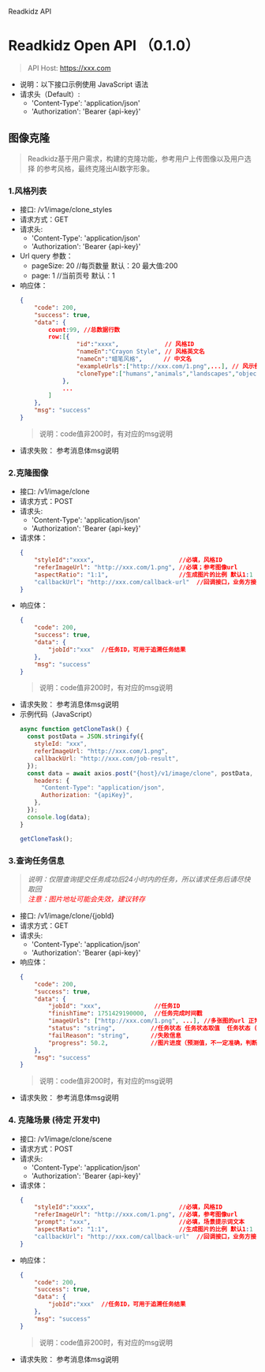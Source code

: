 Readkidz API

# Readkidz Open API （0.1.0）

> API Host: https://xxx.com
- 说明：以下接口示例使用 JavaScript 语法
- 请求头（Default）:
    - 'Content-Type': 'application/json'
    - 'Authorization': 'Bearer {api-key}'


## 图像克隆

> Readkidz基于用户需求，构建的克隆功能，参考用户上传图像以及用户选择   的参考风格，最终克隆出AI数字形象。

### 1.风格列表
- 接口: /v1/image/clone_styles
- 请求方式：GET
- 请求头:
    - 'Content-Type': 'application/json'
    - 'Authorization': 'Bearer {api-key}'
- Url query 参数：
    - pageSize: 20  //每页数量  默认：20  最大值:200
    - page: 1  //当前页号  默认：1
- 响应体：
    ```json
    {
    	"code": 200,
    	"success": true,
    	"data": {
    	    count:99, //总数据行数
    	    row:[{
                    "id":"xxxx",             // 风格ID
                    "nameEn":"Crayon Style", // 风格英文名
                    "nameCn":"蜡笔风格",      // 中文名
        	        "exampleUrls":["http://xxx.com/1.png",...], // 风示例图（一张或多张）
        	        "cloneType":["humans","animals","landscapes","objects"] // 支持克隆的目标对象类型：humans:人类,animals:动物,landscapes:风景,objects:物品
        	    },
        	    ...
        	]
    	},
    	"msg": "success"
    }
    ```
    >  说明：code值非200时，有对应的msg说明
- 请求失败： 参考消息体msg说明

### 2.克隆图像
- 接口: /v1/image/clone
- 请求方式：POST
- 请求头:
    - 'Content-Type': 'application/json'
    - 'Authorization': 'Bearer {api-key}'
- 请求体：
    ```json
    {
        "styleId":"xxxx",                        //必填，风格ID 
    	"referImageUrl": "http://xxx.com/1.png", //必填；参考图像url
    	"aspectRatio": "1:1",                    //生成图片的比例 默认1:1  取值[1:1,2:1,4:3,16:9]
    	"callbackUrl": "http://xxx.com/callback-url"  //回调接口，业务方接收任务完成数据（也可以通过查询任务信息接口获取结果），
    }
    ```
- 响应体：
    ```json
    {
    	"code": 200,
    	"success": true,
    	"data": {
    	    "jobId":"xxx"  //任务ID，可用于追溯任务结果
    	},
    	"msg": "success"
    }
    ```
    > 说明：code值非200时，有对应的msg说明
- 请求失败： 参考消息体msg说明
- 示例代码（JavaScript）
    ```javascript
    async function getCloneTask() {
      const postData = JSON.stringify({
        styleId: "xxx",
        referImageUrl: "http://xxx.com/1.png",
        callbackUrl: "http://xxx.com/job-result",
      });
      const data = await axios.post("{host}/v1/image/clone", postData, {
        headers: {
          "Content-Type": "application/json",
          Authorization: "{apiKey}",
        },
      });
      console.log(data);
    }
    
    getCloneTask();
    ```

### 3.查询任务信息  

>*说明：仅限查询提交任务成功后24小时内的任务，所以请求任务后请尽快取回*<br /> <span style="color:red;">*注意：图片地址可能会失效，建议转存*</span>

- 接口: /v1/image/clone/{jobId}
- 请求方式：GET
- 请求头:
    - 'Content-Type': 'application/json'
    - 'Authorization': 'Bearer {api-key}'
- 响应体：
    ```json
    {
    	"code": 200,
    	"success": true,
    	"data": {
    		"jobId": "xxx",               //任务ID
    		"finishTime": 1751429190000,  //任务完成时间戳
    		"imageUrls": ["http://xxx.com/1.png", ...], //多张图的url 正常为4张图，**注意：图片地址可能会失效，建议转存**
    		"status": "string",          //任务状态 任务状态取值  任务状态 ( CREATED：创建,SUBMITTED：任务提交,PREPARING 准备中, IN_PROGRESS：进行中, SUCCESS：完成, FAILURE：失败 ) 
    		"failReason": "string",      //失败信息
    		"progress": 50.2,            //图片进度（预测值，不一定准确，判断完成用任务状态值）
    	},
    	"msg": "success"
    }
    ```
    >  说明：code值非200时，有对应的msg说明
- 请求失败： 参考消息体msg说明

### 4. 克隆场景 (待定 开发中)
- 接口: /v1/image/clone/scene
- 请求方式：POST
- 请求头:
    - 'Content-Type': 'application/json'
    - 'Authorization': 'Bearer {api-key}'
- 请求体：
    ```json
    {
        "styleId":"xxxx",                        //必填，风格ID 
    	"referImageUrl": "http://xxx.com/1.png", //必填，参考图像url
    	"prompt": "xxx",                         //必填，场景提示词文本 
    	"aspectRatio": "1:1",                    //生成图片的比例 默认1:1  取值[1:1,2:1,4:3,16:9]
    	"callbackUrl": "http://xxx.com/callback-url"  //回调接口，业务方接收任务完成数据（也可以通过查询任务信息接口获取结果），
    }
    ```
- 响应体：
    ```json
    {
    	"code": 200,
    	"success": true,
    	"data": {
    	    "jobId":"xxx"  //任务ID，可用于追溯任务结果
    	},
    	"msg": "success"
    }
    ```
    > 说明：code值非200时，有对应的msg说明
- 请求失败： 参考消息体msg说明
